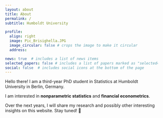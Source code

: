 ```yaml
---
layout: about
title: About
permalink: /
subtitle: Humboldt University

profile:
  align: right
  image: Pic_Brisighella.JPG
  image_circular: false # crops the image to make it circular
  address: 

news: true  # includes a list of news items
selected_papers: false # includes a list of papers marked as "selected={true}"
social: false  # includes social icons at the bottom of the page
---
```


Hello there! I am a third-year PhD student in Statistics at Humboldt University in Berlin, Germany.

I am interested in **nonparametric statistics** and **financial econometrics**. 

Over the next years, I will share my research and possibly other interesting insights on this website. Stay tuned! :rocket:
